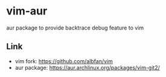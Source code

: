 # vim-aur

aur package to provide backtrace debug feature to vim

## Link

- vim fork: https://github.com/albfan/vim
- aur package: https://aur.archlinux.org/packages/vim-git2/
